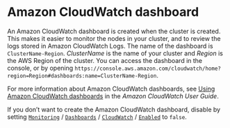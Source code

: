 # Amazon CloudWatch dashboard<a name="cloudwatch-dashboard-v3"></a>

An Amazon CloudWatch dashboard is created when the cluster is created\. This makes it easier to monitor the nodes in your cluster, and to review the logs stored in Amazon CloudWatch Logs\. The name of the dashboard is `ClusterName-Region`\. *ClusterName* is the name of your cluster and *Region* is the AWS Region of the cluster\. You can access the dashboard in the console, or by opening `https://console.aws.amazon.com/cloudwatch/home?region=Region#dashboards:name=ClusterName-Region`\.

For more information about Amazon CloudWatch dashboards, see [Using Amazon CloudWatch dashboards](https://docs.aws.amazon.com/AmazonCloudWatch/latest/monitoring/CloudWatch_Dashboards.html) in the *Amazon CloudWatch User Guide*\.

If you don’t want to create the Amazon CloudWatch dashboard, disable by setting [`Monitoring`](Monitoring-v3.md) / [`Dashboards`](Monitoring-v3.md#yaml-Monitoring-Dashboards) / [`CloudWatch`](Monitoring-v3.md#yaml-Monitoring-Dashboard-CloudWatch) / [`Enabled`](Scheduling-v3.md#yaml-Scheduling-SlurmQueues-ComputeResources-Efa-Enabled) to `false`\.